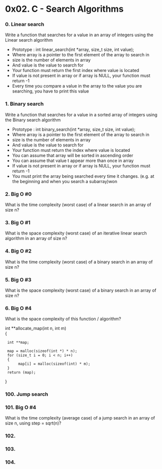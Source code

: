 # 0x02. C - Search Algorithms

### 0. Linear search
Write a function that searches for a value in an array of integers using the Linear search algorithm
 - Prototype : int linear_search(int *array, size_t size, int value);
 - Where array is a pointer to the first element of the array to search in
 - size is the number of elements in array
 - And value is the value to search for
 - Your function must return the first index where value is located
 - If value is not present in array or if array is NULL, your function must return -1
 - Every time you compare a value in the array to the value you are searching, you have to print this value

### 1. Binary search
Write a function that searches for a value in a sorted array of integers using the Binary search algorithm
 - Prototype : int binary_search(int *array, size_t size, int value);
 - Where array is a pointer to the first element of the array to search in
 - size is the number of elements in array
 - And value is the value to search for
 - Your function must return the index where value is located
 - You can assume that array will be sorted in ascending order
 - You can assume that value t appear more than once in array
 - If value is not present in array or if array is NULL, your function must return -1
 - You must print the array being searched every time it changes. (e.g. at the beginning and when you search a subarray)won

### 2. Big O #0
What is the time complexity (worst case) of a linear search in an array of size n?

### 3. Big O #1
What is the space complexity (worst case) of an iterative linear search algorithm in an array of size n?

### 4. Big O #2
What is the time complexity (worst case) of a binary search in an array of size n?

### 5. Big O #3
What is the space complexity (worst case) of a binary search in an array of size n?

### 6. Big O #4
What is the space complexity of this function / algorithm?

int **allocate_map(int n, int m)\
{

     int **map;

     map = malloc(sizeof(int *) * n);
     for (size_t i = 0; i < n; i++)
     {
          map[i] = malloc(sizeof(int) * m);
     }
     return (map);
}

### 100. Jump search

### 101. Big O #4
What is the time complexity (average case) of a jump search in an array of size n, using step = sqrt(n)?
### 102. 

### 103. 

### 104. 
